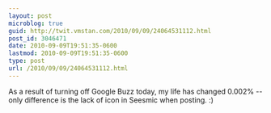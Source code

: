 ```yaml
---
layout: post
microblog: true
guid: http://twit.vmstan.com/2010/09/09/24064531112.html
post_id: 3046471
date: 2010-09-09T19:51:35-0600
lastmod: 2010-09-09T19:51:35-0600
type: post
url: /2010/09/09/24064531112.html
---
```

As a result of turning off Google Buzz today, my life has changed 0.002% -- only difference is the lack of icon in Seesmic when posting. :)
